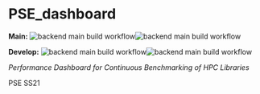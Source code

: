 # PSE_dashboard

**Main:** ![backend main build workflow](https://github.com/pse-parkview/PSE_dashboard/actions/workflows/build_backend.yml/badge.svg?branch=main)![backend main build workflow](https://github.com/pse-parkview/PSE_dashboard/actions/workflows/test_backend.yml/badge.svg?branch=main)

**Develop:** ![backend main build workflow](https://github.com/pse-parkview/PSE_dashboard/actions/workflows/build_backend.yml/badge.svg?branch=develop)![backend main build workflow](https://github.com/pse-parkview/PSE_dashboard/actions/workflows/test_backend.yml/badge.svg?branch=develop)

*Performance Dashboard for Continuous Benchmarking of HPC Libraries*

PSE SS21
